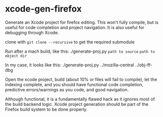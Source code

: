 # xcode-gen-firefox
Generate an Xcode project for firefox editing. This won't fully compile, but is useful for code completion and project navigation. It is also useful for debugging through Xcode.

clone with `git clone --recursive` to get the required submodule

Run after a mach build, like this:
./generate-proj.py `path to source` `path to object dir`

In my case, it looks like this:
./generate-proj.py ../mozilla-central ../obj-ff-dbg

Open the xcode project, build (about 10% or files will fail to compile), let the indexing complete, 
and you should have functional code completion, predictive errors/warnings as you code, 
and good navigation.

Although functional, it is a fundamentally flawed hack as it ignores most of the build backend logic. 
Xcode project generation should be part of the Firefox build system to be done properly.
